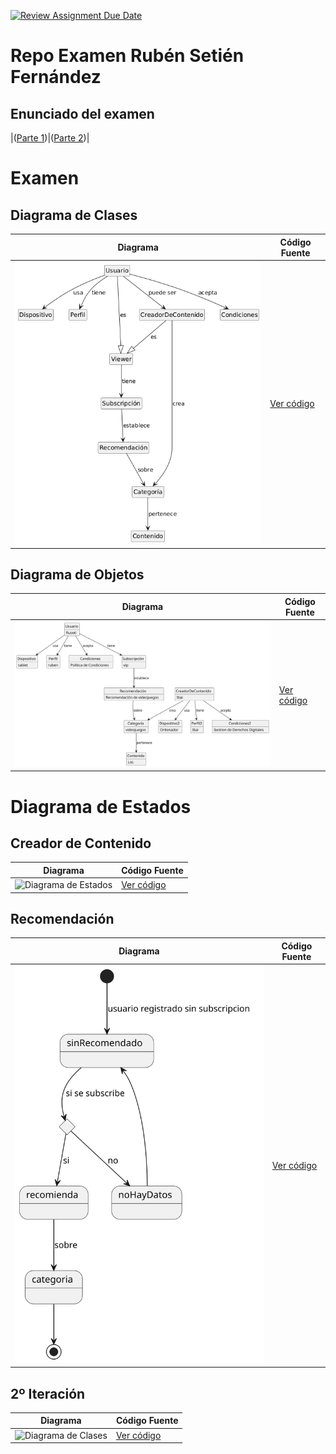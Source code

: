 [![Review Assignment Due Date](https://classroom.github.com/assets/deadline-readme-button-22041afd0340ce965d47ae6ef1cefeee28c7c493a6346c4f15d667ab976d596c.svg)](https://classroom.github.com/a/GYdZjuJz)
# Repo Examen Rubén Setién Fernández


## Enunciado del examen

|([Parte 1](https://github.com/Ingenieria-Informatica-UNEATLANTICO/app-actividad-post-parcial-rubensetien/blob/592c78bc2db4c01641a66ff2b1fb54acb2c7de89/images/ExamenParcialEnunciado/Foto1.jpg))|([Parte 2](https://github.com/Ingenieria-Informatica-UNEATLANTICO/app-actividad-post-parcial-rubensetien/blob/592c78bc2db4c01641a66ff2b1fb54acb2c7de89/images/ExamenParcialEnunciado/Foto2.jpg))|

# Examen
 ## Diagrama de Clases 
| Diagrama | Código Fuente |
|----------|---------------|
| ![Diagrama de Clases](https://github.com/Ingenieria-Informatica-UNEATLANTICO/app-actividad-post-parcial-rubensetien/blob/main/images/DiagramaDeClasesParcial.png?raw=true)| [Ver código](https://github.com/Ingenieria-Informatica-UNEATLANTICO/app-actividad-post-parcial-rubensetien/blob/8014fae645988259a1fd6cf17485417d8f9dc4e3/modelosUML/DiagramaDeClases.puml) |

## Diagrama de Objetos 
| Diagrama | Código Fuente |
|----------|---------------|
| ![Diagrama de Objetos](https://github.com/Ingenieria-Informatica-UNEATLANTICO/app-actividad-post-parcial-rubensetien/blob/8014fae645988259a1fd6cf17485417d8f9dc4e3/images/DiagramaDeObjetos.svg)| [Ver código](https://github.com/Ingenieria-Informatica-UNEATLANTICO/app-actividad-post-parcial-rubensetien/blob/8014fae645988259a1fd6cf17485417d8f9dc4e3/modelosUML/DiagramaDeObjetos.puml) |

# Diagrama de Estados

## Creador de Contenido
| Diagrama | Código Fuente |
|----------|---------------|
| ![Diagrama de Estados]()| [Ver código](https://github.com/Ingenieria-Informatica-UNEATLANTICO/app-actividad-post-parcial-rubensetien/blob/41f0e72c459fa04629e2438245ab911bb5926fbd/modelosUML/DiagramaDeEstadosCreadorDeContenidos.puml) |

## Recomendación
| Diagrama | Código Fuente |
|----------|---------------|
| ![Diagrama de Estados](https://github.com/Ingenieria-Informatica-UNEATLANTICO/app-actividad-post-parcial-rubensetien/blob/b048f7e1c5110bb57b436530c9b6318b291b6e5c/images/Recomendacion.svg)| [Ver código](https://github.com/Ingenieria-Informatica-UNEATLANTICO/app-actividad-post-parcial-rubensetien/blob/b048f7e1c5110bb57b436530c9b6318b291b6e5c/modelosUML/DiagramaDeEstadosRecomendacion.puml) |


## 2º Iteración
| Diagrama | Código Fuente |
|----------|---------------|
| ![Diagrama de Clases]()| [Ver código](https://github.com/Ingenieria-Informatica-UNEATLANTICO/app-actividad-post-parcial-rubensetien/blob/b048f7e1c5110bb57b436530c9b6318b291b6e5c/modelosUML/modeloDelDominio2.puml) |
